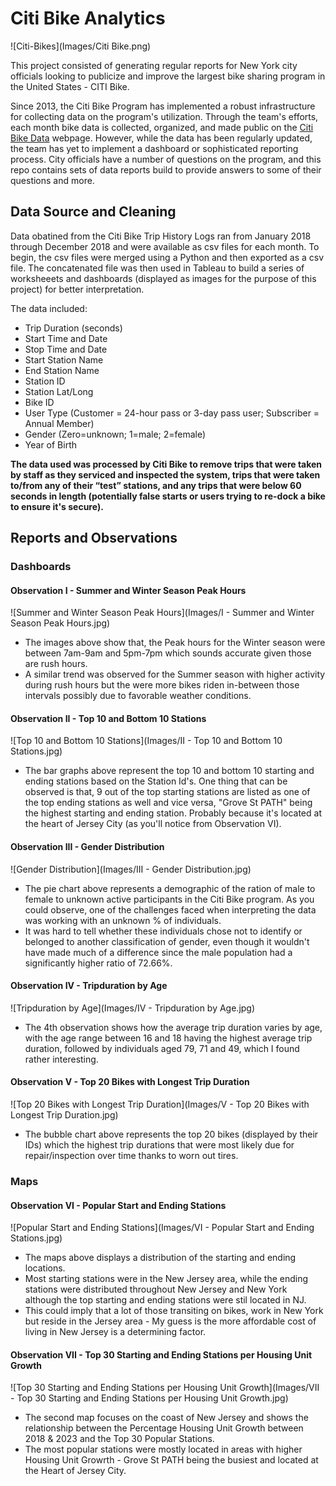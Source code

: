 # Citi Bike Analytics

![Citi-Bikes](Images/Citi Bike.png)

This project consisted of generating regular reports for New York city officials looking to publicize and improve the largest bike sharing program in the United States - CITI Bike.

Since 2013, the Citi Bike Program has implemented a robust infrastructure for collecting data on the program's utilization. Through the team's efforts, each month bike data is collected, organized, and made public on the [Citi Bike Data](https://www.citibikenyc.com/system-data) webpage. However, while the data has been regularly updated, the team has yet to implement a dashboard or sophisticated reporting process. City officials have a number of questions on the program, and this repo contains sets of data reports build to provide answers to some of their questions and more.

## Data Source and Cleaning

Data obatined from the Citi Bike Trip History Logs ran from January 2018 through December 2018 and were available as csv files for each month.
To begin, the csv files were merged using a Python and then exported as a csv file. The concatenated file was then used in Tableau to build a series of worksheeets and dashboards (displayed as images for the purpose of this project) for better interpretation.

The data included:
* Trip Duration (seconds)
* Start Time and Date
* Stop Time and Date
* Start Station Name
* End Station Name
* Station ID
* Station Lat/Long
* Bike ID
* User Type (Customer = 24-hour pass or 3-day pass user; Subscriber = Annual Member)
* Gender (Zero=unknown; 1=male; 2=female)
* Year of Birth

**The data used was processed by Citi Bike to remove trips that were taken by staff as they serviced and inspected the system, trips that were taken to/from any of their “test” stations, and any trips that were below 60 seconds in length (potentially false starts or users trying to re-dock a bike to ensure it's secure).**

## Reports and Observations

### Dashboards

#### Observation I - Summer and Winter Season Peak Hours

![Summer and Winter Season Peak Hours](Images/I - Summer and Winter Season Peak Hours.jpg)

* The images above show that, the Peak hours for the Winter season were between 7am-9am and 5pm-7pm which sounds accurate given those are rush hours.
* A similar trend was observed for the Summer season with higher activity during rush hours but the were more bikes riden in-between those intervals possibly due to favorable weather conditions.

#### Observation II - Top 10 and Bottom 10 Stations

![Top 10 and Bottom 10 Stations](Images/II - Top 10 and Bottom 10 Stations.jpg)

* The bar graphs above represent the top 10 and bottom 10 starting and ending stations based on the Station Id's. One thing that can be observed is that, 9 out of the top starting stations are listed as one of the top ending stations as well and vice versa, "Grove St PATH" being the highest starting and ending station. Probably because it's located at the heart of Jersey City (as you'll notice from Observation VI).

#### Observation III - Gender Distribution

![Gender Distribution](Images/III - Gender Distribution.jpg)

* The pie chart above represents a demographic of the ration of male to female to unknown active participants in the Citi Bike program. As you could observe, one of the challenges faced when interpreting the data was working with an unknown % of individuals.
* It was hard to tell whether these individuals chose not to identify or belonged to another classification of gender, even though it wouldn't have made much of a difference since the male population had a significantly higher ratio of 72.66%.

#### Observation IV - Tripduration by Age

![Tripduration by Age](Images/IV - Tripduration by Age.jpg)

* The 4th observation shows how the average trip duration varies by age, with the age range between 16 and 18 having the highest average trip duration, followed by individuals aged 79, 71 and 49, which I found rather interesting.

#### Observation V - Top 20 Bikes with Longest Trip Duration

![Top 20 Bikes with Longest Trip Duration](Images/V - Top 20 Bikes with Longest Trip Duration.jpg)

* The bubble chart above represents the top 20 bikes (displayed by their IDs) which the highest trip durations that were most likely due for repair/inspection over time thanks to worn out tires.

### Maps

#### Observation VI - Popular Start and Ending Stations

![Popular Start and Ending Stations](Images/VI - Popular Start and Ending Stations.jpg)

* The maps above displays a distribution of the starting and ending locations.
* Most starting stations were in the New Jersey area, while the ending stations were distributed throughout New Jersey and New York although the top starting and ending stations were stil located in NJ.
* This could imply that a lot of those transiting on bikes, work in New York but reside in the Jersey area - My guess is the more affordable cost of living in New Jersey is a determining factor.

#### Observation VII - Top 30 Starting and Ending Stations per Housing Unit Growth

![Top 30 Starting and Ending Stations per Housing Unit Growth](Images/VII - Top 30 Starting and Ending Stations per Housing Unit Growth.jpg)

* The second map focuses on the coast of New Jersey and shows the relationship between the Percentage Housing Unit Growth between 2018 & 2023 and the Top 30 Popular Stations.
* The most popular stations were mostly located in areas with higher Housing Unit Growrth - Grove St PATH being the busiest and located at the Heart of Jersey City.